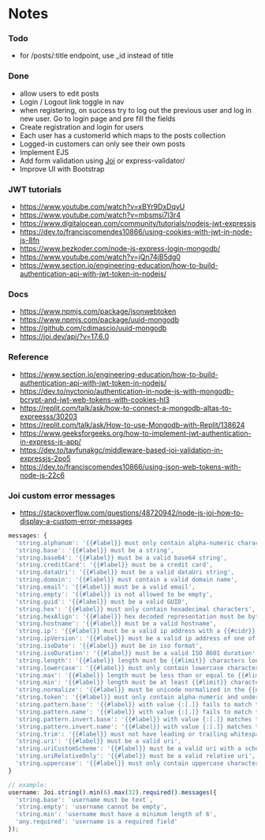 # Notes

### Todo
- for /posts/:title endpoint, use _id instead of title 

### Done
- allow users to edit posts
- Login / Logout link toggle in nav
- when registering, on success try to log out the previous user and log in new user. Go to login page and pre fill the fields
- Create registration and login for users
- Each user has a customerId which maps to the posts collection
- Logged-in customers can only see their own posts
- Implement EJS
- Add form validation using [Joi](https://joi.dev/api/?v=17.6.0) or express-validator/
- Improve UI with Bootstrap

### JWT tutorials
- https://www.youtube.com/watch?v=xBYr9DxDqyU
- https://www.youtube.com/watch?v=mbsmsi7l3r4
- https://www.digitalocean.com/community/tutorials/nodejs-jwt-expressjs
- https://dev.to/franciscomendes10866/using-cookies-with-jwt-in-node-js-8fn
- https://www.bezkoder.com/node-js-express-login-mongodb/
- https://www.youtube.com/watch?v=jQn74jB5dg0
- https://www.section.io/engineering-education/how-to-build-authentication-api-with-jwt-token-in-nodejs/
  
### Docs
- https://www.npmjs.com/package/jsonwebtoken
- https://www.npmjs.com/package/uuid-mongodb 
- https://github.com/cdimascio/uuid-mongodb
- https://joi.dev/api/?v=17.6.0
  
### Reference
- https://www.section.io/engineering-education/how-to-build-authentication-api-with-jwt-token-in-nodejs/
- https://dev.to/nyctonio/authentication-in-node-js-with-mongodb-bcrypt-and-jwt-web-tokens-with-cookies-hl3
- https://replit.com/talk/ask/how-to-connect-a-mongodb-altas-to-expreesss/30203
- https://replit.com/talk/ask/How-to-use-Mongodb-with-Replit/138624
- https://www.geeksforgeeks.org/how-to-implement-jwt-authentication-in-express-js-app/
- https://dev.to/tayfunakgc/middleware-based-joi-validation-in-expressjs-2po5
- https://dev.to/franciscomendes10866/using-json-web-tokens-with-node-js-22c6

### Joi custom error messages
- https://stackoverflow.com/questions/48720942/node-js-joi-how-to-display-a-custom-error-messages

```js
messages: {
  'string.alphanum': '{{#label}} must only contain alpha-numeric characters',
  'string.base': '{{#label}} must be a string',
  'string.base64': '{{#label}} must be a valid base64 string',
  'string.creditCard': '{{#label}} must be a credit card',
  'string.dataUri': '{{#label}} must be a valid dataUri string',
  'string.domain': '{{#label}} must contain a valid domain name',
  'string.email': '{{#label}} must be a valid email',
  'string.empty': '{{#label}} is not allowed to be empty',
  'string.guid': '{{#label}} must be a valid GUID',
  'string.hex': '{{#label}} must only contain hexadecimal characters',
  'string.hexAlign': '{{#label}} hex decoded representation must be byte aligned',
  'string.hostname': '{{#label}} must be a valid hostname',
  'string.ip': '{{#label}} must be a valid ip address with a {{#cidr}} CIDR',
  'string.ipVersion': '{{#label}} must be a valid ip address of one of the following versions {{#version}} with a {{#cidr}} CIDR',
  'string.isoDate': '{{#label}} must be in iso format',
  'string.isoDuration': '{{#label}} must be a valid ISO 8601 duration',
  'string.length': '{{#label}} length must be {{#limit}} characters long',
  'string.lowercase': '{{#label}} must only contain lowercase characters',
  'string.max': '{{#label}} length must be less than or equal to {{#limit}} characters long',
  'string.min': '{{#label}} length must be at least {{#limit}} characters long',
  'string.normalize': '{{#label}} must be unicode normalized in the {{#form}} form',
  'string.token': '{{#label}} must only contain alpha-numeric and underscore characters',
  'string.pattern.base': '{{#label}} with value {:[.]} fails to match the required pattern: {{#regex}}',
  'string.pattern.name': '{{#label}} with value {:[.]} fails to match the {{#name}} pattern',
  'string.pattern.invert.base': '{{#label}} with value {:[.]} matches the inverted pattern: {{#regex}}',
  'string.pattern.invert.name': '{{#label}} with value {:[.]} matches the inverted {{#name}} pattern',
  'string.trim': '{{#label}} must not have leading or trailing whitespace',
  'string.uri': '{{#label}} must be a valid uri',
  'string.uriCustomScheme': '{{#label}} must be a valid uri with a scheme matching the {{#scheme}} pattern',
  'string.uriRelativeOnly': '{{#label}} must be a valid relative uri',
  'string.uppercase': '{{#label}} must only contain uppercase characters'
}

// example:
username: Joi.string().min(6).max(32).required().messages({
  'string.base': `username must be text`,
  'string.empty': 'username cannot be empty',
  'string.min': 'username must have a minimum length of 6',
  'any.required': 'username is a required field'
});
```
